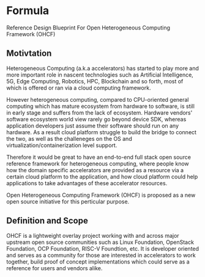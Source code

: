 # Formula
Reference Design Blueprint For Open Heterogeneous Computing Framework (OHCF)

## Motivtation
Heterogeneous Computing (a.k.a accelerators) has started to play more and more important role in nascent technologies such as Artificial Intelligence, 5G, Edge Computing, Robotics, HPC, Blockchain and so forth, most of which is offered or ran via a cloud computing framework.

However heterogeneous computing, compared to CPU-oriented general computing which has mature ecosystem from hardware to software, is still in early stage and suffers from the lack of ecosystem. Hardware vendors' software ecosystem world view rarely go beyond device SDK, whereas application developers just assume their software should run on any hardware. As a result cloud platform struggle to build the bridge to connect the two, as well as the challeneges on the OS and virtualization/containerization level support.

Therefore it would be great to have an end-to-end full stack open source reference framework for heterogeneous computing, where people know how the domain specific accelerators are provided as a resource via a certain cloud platform to the application, and how cloud platform could help applications to take advantages of these accelerator resources. 

Open Heterogeneous Computing Framework (OHCF) is proposed as a new open source initiative for this perticular purpose. 

## Definition and Scope
OHCF is a lightweight overlay project working with and across major upstream open source communities such as Linux Foundation, OpenStack Foundation, OCP Foundation, RISC-V Foundtion, etc. It is developer oriented and serves as a community for those are interested in accelerators to work together, build proof of concept implementations which could serve as a reference for users and vendors alike.
